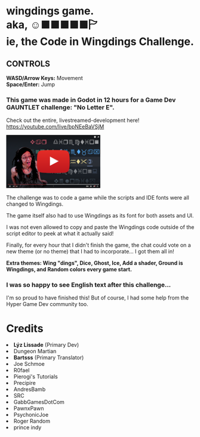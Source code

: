 # wingdings game.<br>aka, ☺︎■︎■︎■︎■︎■︎🏱︎<br>ie, the Code in Wingdings Challenge.
<h2 class="text-center"><strong>CONTROLS</strong></h2>
<p class="text-center"><strong>WASD/Arrow Keys:</strong> Movement<br><strong>Space/Enter:</strong> Jump<span></span></p>
<p></p>
<h3 class="text-center">This game was made in Godot in 12 hours for a Game Dev GAUNTLET challenge: "No Letter E".</h3>
<p class="text-center"> Check out the entire, livestreamed-development here!
<br><a style="font-family: inherit;" href="https://youtube.com/live/bpNEeBaVSjM" target="_blank">https://youtube.com/live/bpNEeBaVSjM</a></p>
<a style="font-family: inherit;" href="https://youtube.com/live/bpNEeBaVSjM" target="_blank"><img src="https://github.com/HyperGameDev/wingdingsgame/blob/main/GD%20Gauntlet%20(1).png?raw=true" alt="Livestream Thumbnail" style="width: 50%; height: auto;">
</a>

<p></p>
<p class="text-center">The challenge was to code a game while the scripts and IDE fonts were all changed to Wingdings.</p>
<p class="text-center">The game itself also had to use Wingdings as its font for both assets and UI.</p>
<p class="text-center">I was not even allowed to copy and paste the Wingdings code outside of the script editor to peek at what it actually said!</p>

<p class="text-center">Finally, for every hour that I didn't finish the game, the chat could vote on a new theme (or no theme) that I had to incorporate... I got them all in!</p>
<p class="text-center"><strong>Extra themes: Wing "dings", Dice, Ghost, Ice, Add a shader, Ground is Wingdings, and Random colors every game start.</strong></p>

<h3 class="text-center">I was so happy to see English text after this challenge...</h3>
<p class="text-center">I'm so proud to have finished this! But of course, I had some help from the Hyper Game Dev community too.</p>
<p></p>

# Credits
<li><strong>Lýz Lissade</strong> (Primary Dev)</li>
<li>Dungeon Martian</li>
<li><strong>Bartsss</strong> (Primary Translator)</li>
<li>Joe Schmoe</li>
<li>R0fael</li>
<li>Pierogi's Tutorials</li>
<li>Precipire</li>
<li>AndresBamb</li>
<li>SRC</li>
<li>GabbGamesDotCom</li>
<li>PawnxPawn</li>
<li>PsychonicJoe</li>
<li>Roger Random</li>
<li>prince indy</li>

